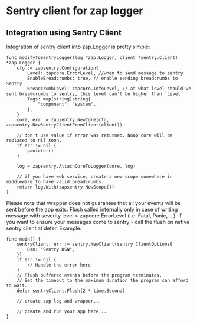 # Sentry client for zap logger

## Integration using Sentry Client

Integration of sentry client into zap.Logger is pretty simple:
```golang
func modifyToSentryLogger(log *zap.Logger, client *sentry.Client) *zap.Logger {
	cfg := zapsentry.Configuration{
		Level: zapcore.ErrorLevel, //when to send message to sentry
		EnableBreadcrumbs: true, // enable sending breadcrumbs to Sentry 
		BreadcrumbLevel: zapcore.InfoLevel, // at what level should we sent breadcrumbs to sentry, this level can't be higher than `Level`
		Tags: map[string]string{
			"component": "system",
		},
	}
	core, err := zapsentry.NewCore(cfg, zapsentry.NewSentryClientFromClient(client))
	
	// don't use value if error was returned. Noop core will be replaced to nil soon.
	if err != nil {
		panic(err)
	}
	
	log = zapsentry.AttachCoreToLogger(core, log)

	// if you have web service, create a new scope somewhere in middleware to have valid breadcrumbs.
	return log.With(zapsentry.NewScope())
}
```

Please note that wrapper does not guarantee that all your events will be sent before the app exits.
Flush called internally only in case of writing message with severity level > zapcore.ErrorLevel (i.e. Fatal, Panic, ...).
If you want to ensure your messages come to sentry - call the flush on native sentry client at defer. 
Example:
```golang
func main() {
	sentryClient, err := sentry.NewClient(sentry.ClientOptions{
		Dsn: "Sentry DSN",
	})
	if err != nil {
		// Handle the error here
	}
	// Flush buffered events before the program terminates.
	// Set the timeout to the maximum duration the program can afford to wait.
	defer sentryClient.Flush(2 * time.Second)
	
	// create zap log and wrapper...
	
	// create and run your app here...
}
```

